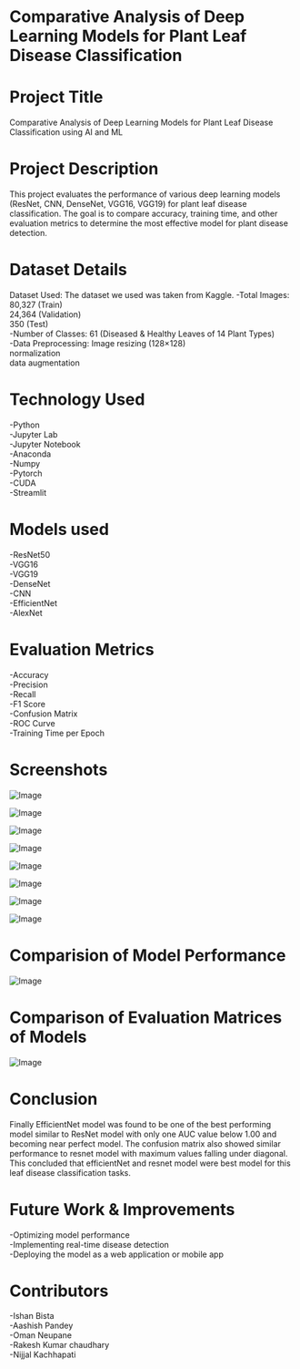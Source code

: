 # Comparative Analysis of Deep Learning Models for Plant Leaf Disease Classification
# Project Title 
 Comparative Analysis of Deep Learning Models for Plant Leaf Disease Classification using AI and ML <br>
# Project Description
This project evaluates the performance of various deep learning models (ResNet, CNN, DenseNet, VGG16, VGG19) for plant leaf disease classification. The goal is to compare accuracy, training time, and other evaluation metrics to determine the most effective model for plant disease detection.

# Dataset Details
Dataset Used: The dataset we used was taken from Kaggle.
-Total Images: 80,327 (Train) <br> 24,364 (Validation) <br>  350 (Test) <br>
-Number of Classes: 61 (Diseased & Healthy Leaves of 14 Plant Types)<br>
-Data Preprocessing: Image resizing (128×128) <br>normalization <br> data augmentation

# Technology Used
-Python<br>
-Jupyter Lab<br>
-Jupyter Notebook<br>
-Anaconda<br>
-Numpy<br>
-Pytorch<br>
-CUDA<br>
-Streamlit

# Models used
-ResNet50<br>
-VGG16<br>
-VGG19<br>
-DenseNet<br>
-CNN <br>
-EfficientNet <br>
-AlexNet

# Evaluation Metrics

-Accuracy<br>
-Precision<br>
-Recall<br>
-F1 Score<br>
-Confusion Matrix<br>
-ROC Curve<br>
-Training Time per Epoch

# Screenshots
![Image](https://github.com/user-attachments/assets/9d4fd012-19cd-4caf-be2d-1ffa7a60ca6e)

![Image](https://github.com/user-attachments/assets/a2aa808b-b3ee-4921-a4a3-1aa5bf20246e)

![Image](https://github.com/user-attachments/assets/f29c0872-5a60-4a6d-880e-ece85e4764fe)

![Image](https://github.com/user-attachments/assets/e4ed201e-5a9e-4ba1-8576-38dfc60e23ca)

![Image](https://github.com/user-attachments/assets/c425a6b4-13b6-47fa-a368-b133a0c6da16)

![Image](https://github.com/user-attachments/assets/78c97d62-e139-48d2-b5d7-21557ed6185d)

![Image](https://github.com/user-attachments/assets/62cf683e-7339-4c0c-9507-7bf010b11948)

![Image](https://github.com/user-attachments/assets/a09d33d4-125a-4f67-ae4d-688837ac051c)

# Comparision of Model Performance
![Image](https://github.com/user-attachments/assets/579124ce-e7a4-450a-a4a9-17cf1c49bcbd)


# Comparison of Evaluation Matrices of Models
![Image](https://github.com/user-attachments/assets/bff6f348-df75-48ec-8803-c5c0eb24abe7)

# Conclusion
Finally EfficientNet model was found to be one of the best performing model similar to ResNet model with only one AUC value below 1.00 and becoming near perfect model. The confusion matrix also showed similar performance to resnet model with maximum values falling under diagonal. This concluded that efficientNet and resnet model were best model for this leaf disease classification tasks.
# Future Work & Improvements
-Optimizing model performance<br>
-Implementing real-time disease detection<br>
-Deploying the model as a web application or mobile app<br>

# Contributors
-Ishan Bista <br>
-Aashish Pandey<br>
-Oman Neupane<br>
-Rakesh Kumar chaudhary<br>
-Nijjal Kachhapati
